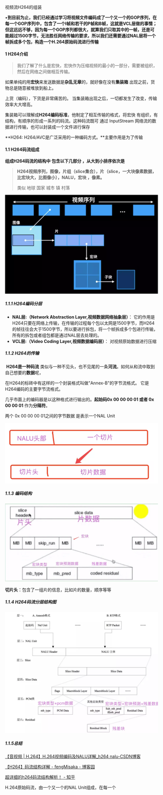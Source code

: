 视频流H264的组装

•**到目前为止，我们已经通过学习将视频文件编码成了一个又一个的GOP序列，在每一个GOP序列中，包含了一个I帧和若干的P帧和B帧，这就是VCL层做的事情；但这远远不够，因为每一个GOP序列都很大，就算我们只取其中的一帧，还是可能超过1500字节，无法胜任网络传输的要求，所以我们还需要通过NAL层将一个帧拆成多个包，构造一个H.264原始码流进行传输**

#### 1 H264介绍

>  我们了解了什么是宏快，宏快作为压缩视频的最小的一部分，需要被组织，然后在网络之间做相互传输。

如果单纯的用**宏快**来发送数据是**杂乱无章**的，就好像在没有**集装箱** 出现之前，货物总是随意被堆放到船上。

上货（编码），下货是非常痛苦的。 当集装箱出现之后，一切都发生了改变，传输效率大大增高。

集装箱可以理解成**H264编码标准**，他制定了相互传输的格式，将宏快 有组织，有结构，有顺序的形成一系列的码流。这种码流既可 通过 InputStream 网络流的数据进行传输，也可以封装成一个文件进行保存

**H264: H264/AVC是广泛采用的一种编码方式。**主要作用是为了传输

#### 1.1 H264码流组成

**组成H264码流的结构中 包含以下几部分 ，从大到小排序依次是** 

> **H264视频序列，图像，片组（slice集合），片（slice，一大块像素数据，比宏块大，比图像小），NALU，宏块 ，像素。** 
>
> 类似 地球 国家 城市  镇 村落

![](img/66.png)

##### 1.1.1  H264编码分层

- **NAL层:（Network Abstraction Layer,视频数据网络抽象层）**：  它的作用是H264只要在网络上传输，在传输的过程每个包以太网是1500字节，而H264的帧往往会大于1500字节，所以要进行拆包，将一个帧拆成多个包进行传输，所有的拆包或者组包都是通过NAL层去处理的。
- **VCL层:（Video Coding Layer,视频数据编码层）**： 对视频原始数据进行压缩



##### 1.1.2  H264的传输

​	**H264是一种码流**  类似与一种不见头，也不见尾的一条**河流**。如何从和流中取到自己想要的**数据**呢，

在H264的标砖中有这样的一个封装格式叫做"Annex-B"的字节流格式。 它是H264编码的主要字节流格式。

几乎市面上的编码器是以这种格式进行输出的。**起始码0x 00 00 00 01 或者 0x 00 00 01** 作为**分隔符**。 

两个 0x 00 00 00 01之间的字节数据 是表示一个NAL Unit

![](img/67.png)

##### 1.1.3  编码结构

![](img/68.jpg)


 **切片头**：包含了一组片的信息，比如片的数量，顺序等等 

##### 1.1.4  H264码流分层结构图

![](img/69.jpg)

##### 1.1.5总结

[【音视频 | H.264】H.264视频编码及NALU详解_h264 nalu-CSDN博客](https://blog.csdn.net/wkd_007/article/details/134966687)

[【H264】码流结构详解 - fengMisaka - 博客园](https://www.cnblogs.com/linuxAndMcu/p/14533228.html)

[超详细的h264码流结构解析！ - 知乎](https://zhuanlan.zhihu.com/p/622152133)

H.264原始码流，由一个又一个的NAL Unit组成，在每一个